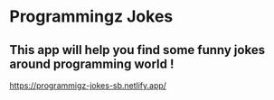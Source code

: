 # Programmingz Jokes

## This app will help you find some funny jokes around programming world !

https://programmigz-jokes-sb.netlify.app/

